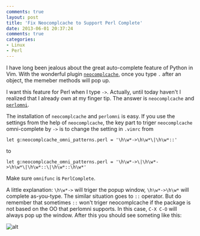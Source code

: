 ```yaml
---
comments: true
layout: post
title: 'Fix Neocomplcache to Support Perl Complete'
date: 2013-06-01 20:37:24
comments: true
categories: 
- Linux 
- Perl
---
```


I have long been jealous about the great auto-complete feature of Python in Vim. With the wonderful
plugin [`neocomplcache`][1], once you type `.` after an object, the memeber methods will pop up. 

I want this feature for Perl when I type `->`. Actually, until today haven't I realized that
I already own at my finger tip. The answer is `neocomplcache` and [`perlomni`][2].

The installation of `neocomplcache` and `perlomni` is easy. If you use the settings from the help of
`neocomplcache`, the key part to triger `neocomplcache` omni-complete by `->` is to change the
setting in `.vimrc` from  

    let g:neocomplcache_omni_patterns.perl = '\h\w*->\h\w*\|\h\w*::'

to

    let g:neocomplcache_omni_patterns.perl = '\h\w*->\|\h\w*->\h\w*\|\h\w*::\|\h\w*::\h\w*'

Make sure `omnifunc` is `PerlComplete`.

A little explanation: `\h\w*->` will triger the popup window, `\h\w*->\h\w*` will complete
as-you-type. The similar situation goes to `::` operator. But do remember that sometimes `::` won't
triger neocomplcache if the package is not based on the OO that perlomni supports. In this case,
`C-X C-O` will always pop up the window.  After this you should see someting like this:

![alt](https://dl.dropboxusercontent.com/u/309872/blog/2013-06-01-perlomni-in-vim.png)

[1]: https://github.com/Shougo/neocomplcache.vim
[2]: https://github.com/c9s/perlomni.vim

